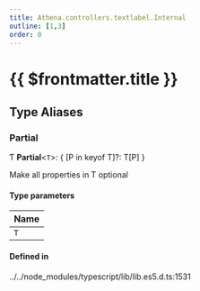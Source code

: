 ```yaml
---
title: Athena.controllers.textlabel.Internal
outline: [1,3]
order: 0
---
```


# {{ $frontmatter.title }}


## Type Aliases

### Partial

Ƭ **Partial**<`T`\>: { [P in keyof T]?: T[P] }

Make all properties in T optional

#### Type parameters

| Name |
| :------ |
| `T` |

#### Defined in

../../node_modules/typescript/lib/lib.es5.d.ts:1531

